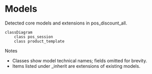 # Models

Detected core models and extensions in pos_discount_all.

```mermaid
classDiagram
    class pos_session
    class product_template
```

Notes
- Classes show model technical names; fields omitted for brevity.
- Items listed under _inherit are extensions of existing models.

